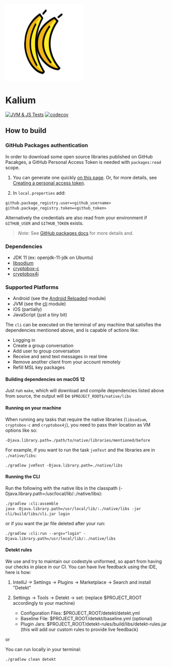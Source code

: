 
<img src="/.idea/icon.png" alt="Kalium Logo" style="max-width:100%;">

# Kalium
[![JVM & JS Tests](https://github.com/wireapp/kalium/actions/workflows/gradle-jvm-tests.yml/badge.svg)](https://github.com/wireapp/kalium/actions/workflows/gradle-jvm-tests.yml)
[![codecov](https://codecov.io/gh/wireapp/kalium/branch/develop/graph/badge.svg?token=UWQ1P7DY7I)](https://codecov.io/gh/wireapp/kalium)

## How to build

### GitHub Packages authentication

In order to download some open source libraries published on GitHub Pacakges, a GitHub Personal Access Token is needed with `packages:read` scope.

1. You can generate one quickly [on this page](https://github.com/settings/tokens/new?description=ReadPackages&scopes=read:packages). Or, for more details, see [Creating a personal access token](https://docs.github.com/en/authentication/keeping-your-account-and-data-secure/creating-a-personal-access-token).

2. In `local.properties` add:
```
github.package_registry.user=<github_username>
github.package_registry.token=<github_token>
```

Alternatively the credentials are also read from your environment if `GITHUB_USER` and `GITHUB_TOKEN` exists.

> *Note*: See [GitHub packages docs](https://docs.github.com/en/packages/learn-github-packages/introduction-to-github-packages#authenticating-to-github-packages) for more details and.

### Dependencies

- JDK 11 (ex: openjdk-11-jdk on Ubuntu)
- [libsodium](https://github.com/jedisct1/libsodium)
- [cryptobox-c](https://github.com/wireapp/cryptobox-c)
- [cryptobox4j](https://github.com/wireapp/cryptobox4j)

### Supported Platforms

- Android (see the [Android Reloaded](https://github.com/wireapp/wire-android-reloaded) module)
- JVM (see the [cli](https://github.com/wireapp/kalium/tree/develop/cli) module)
- iOS (partially)
- JavaScript (just a tiny bit)

The `cli` can be executed on the terminal of any machine that 
satisfies the dependencies mentioned above, and is capable of actions like:
- Logging in
- Create a group conversation
- Add user to group conversation
- Receive and send text messages in real time
- Remove another client from your account remotely
- Refill MSL key packages

#### Building dependencies on macOS 12

Just run `make`, which will download and compile dependencies listed above from source, 
the output will be `$PROJECT_ROOT$/native/libs`

#### Running on your machine

When running any tasks that require the native libraries (`libsodium`, `cryptobox-c` 
and `cryptobox4j`), you need to pass their location as VM options like so:

```
-Djava.library.path=./path/to/native/libraries/mentioned/before
```

For example, if you want to run the task `jvmTest` and the libraries are in `./native/libs`:

```
./gradlew jvmTest -Djava.library.path=./native/libs
```

#### Running the CLI

Run the following with the native libs in the
classpath (-Djava.library.path=/usr/local/lib/:./native/libs):

```
./gradlew :cli:assemble
java -Djava.library.path=/usr/local/lib/:./native/libs -jar cli/build/libs/cli.jar login 
```

or if you want the jar file deleted after your run:

```
./gradlew :cli:run --args="login" -Djava.library.path=/usr/local/lib/:./native/libs
```

#### Detekt rules

We use and try to maintain our codestyle uniformed, so apart from having our checks in place in our
CI. You can have live feedback using the IDE, here is how:

1. IntelliJ -> Settings -> Plugins -> Marketplace -> Search and install "Detekt"
2. Settings -> Tools -> Detekt -> set: (replace $PROJECT_ROOT accordingly to your machine)

    - Configuration Files: $PROJECT_ROOT/detekt/detekt.yml
    - Baseline File: $PROJECT_ROOT/detekt/baseline.yml (optional)
    - Plugin Jars: $PROJECT_ROOT/detekt-rules/build/libs/detekt-rules.jar (this will add our custom
      rules to provide live feedback)

or

You can run locally in your terminal:

```
./gradlew clean detekt
```
